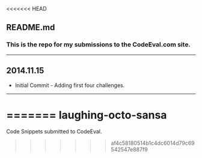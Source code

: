 <<<<<<< HEAD
## README.md
### This is the repo for my submissions to the CodeEval.com site.
---
## 2014.11.15
- Initial Commit - Adding first four challenges.
---
=======
laughing-octo-sansa
===================

Code Snippets submitted to CodeEval.
>>>>>>> af4c58180514b1c4dc6014d79c69542547e887f9
